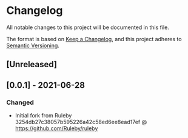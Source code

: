 # Changelog
All notable changes to this project will be documented in this file.

The format is based on [Keep a Changelog](https://keepachangelog.com/en/1.0.0/),
and this project adheres to [Semantic Versioning](https://semver.org/spec/v2.0.0.html).

## [Unreleased]

## [0.0.1] - 2021-06-28
### Changed
- Initial fork from Ruleby 3254db27c38057b595226a42c58ed6ee8ead17ef @ https://github.com/Ruleby/ruleby
